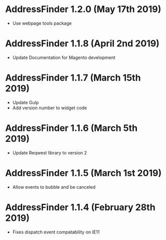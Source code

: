 # AddressFinder 1.2.0 (May 17th 2019)
* Use webpage tools package

# AddressFinder 1.1.8 (April 2nd 2019)
* Update Documentation for Magento development

# AddressFinder 1.1.7 (March 15th 2019)
* Update Gulp
* Add version number to widget code

# AddressFinder 1.1.6 (March 5th 2019)
* Update Reqwest library to version 2

# AddressFinder 1.1.5 (March 1st 2019)
* Allow events to bubble and be canceled

# AddressFinder 1.1.4 (February 28th 2019)
* Fixes dispatch event compatability on IE11